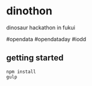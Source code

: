 # dinothon

dinosaur hackathon in fukui 

#opendata #opendataday #iodd

## getting started

```
npm install
gulp
```
